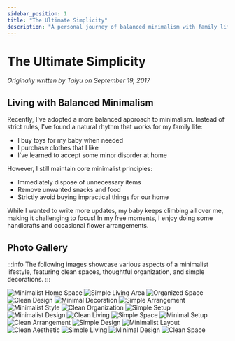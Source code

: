 ```yaml
---
sidebar_position: 1
title: "The Ultimate Simplicity"
description: "A personal journey of balanced minimalism with family life"
---
```


# The Ultimate Simplicity

*Originally written by Taiyu on September 19, 2017*

## Living with Balanced Minimalism

Recently, I've adopted a more balanced approach to minimalism. Instead of strict rules, I've found a natural rhythm that works for my family life:

- I buy toys for my baby when needed
- I purchase clothes that I like
- I've learned to accept some minor disorder at home

However, I still maintain core minimalist principles:
- Immediately dispose of unnecessary items
- Remove unwanted snacks and food
- Strictly avoid buying impractical things for our home

While I wanted to write more updates, my baby keeps climbing all over me, making it challenging to focus! In my free moments, I enjoy doing some handicrafts and occasional flower arrangements.

## Photo Gallery

:::info
The following images showcase various aspects of a minimalist lifestyle, featuring clean spaces, thoughtful organization, and simple decorations.
:::

![Minimalist Home Space](img/ultimate-simplicity/image_1.jpg)
![Simple Living Area](img/ultimate-simplicity/image_2.jpg)
![Organized Space](img/ultimate-simplicity/image_3.jpg)
![Clean Design](img/ultimate-simplicity/image_4.jpg)
![Minimal Decoration](img/ultimate-simplicity/image_5.jpg)
![Simple Arrangement](img/ultimate-simplicity/image_6.jpg)
![Minimalist Style](img/ultimate-simplicity/image_7.jpg)
![Clean Organization](img/ultimate-simplicity/image_8.jpg)
![Simple Setup](img/ultimate-simplicity/image_9.jpg)
![Minimalist Design](img/ultimate-simplicity/image_10.jpg)
![Clean Living](img/ultimate-simplicity/image_11.jpg)
![Simple Space](img/ultimate-simplicity/image_12.jpg)
![Minimal Setup](img/ultimate-simplicity/image_13.jpg)
![Clean Arrangement](img/ultimate-simplicity/image_14.jpg)
![Simple Design](img/ultimate-simplicity/image_15.jpg)
![Minimalist Layout](img/ultimate-simplicity/image_16.jpg)
![Clean Aesthetic](img/ultimate-simplicity/image_17.jpg)
![Simple Living](img/ultimate-simplicity/image_18.jpg)
![Minimal Design](img/ultimate-simplicity/image_19.jpg)
![Clean Space](img/ultimate-simplicity/image_20.jpg)
